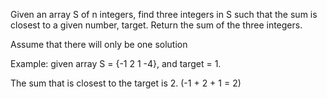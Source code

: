 

Given an array S of n integers, find three integers in S such that the sum is closest to a given number, target.
Return the sum of the three integers.

Assume that there will only be one solution

Example:
given array S = {-1 2 1 -4},
and target = 1.

The sum that is closest to the target is 2. (-1 + 2 + 1 = 2)
